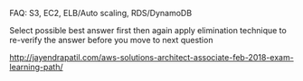 FAQ: S3, EC2, ELB/Auto scaling, RDS/DynamoDB

Select possible best answer first then again apply elimination technique to re-verify the answer before you move to next question


http://jayendrapatil.com/aws-solutions-architect-associate-feb-2018-exam-learning-path/